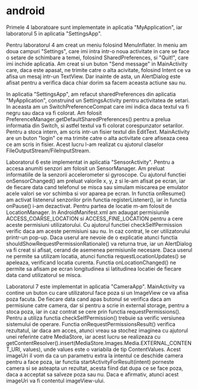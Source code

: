 # android

Primele 4 laboratoare sunt implementate in aplicatia "MyApplication", iar laboratorul 5 in aplicatia "SettingsApp".

Pentru laboratorul 4 am creat un meniu folosind MenuInflater. In meniu am doua campuri "Settings", care imi intra intr-o noua activitate in care se face o setare de schimbare a temei, folosind SharedPreferences, si "Quit!", care imi inchide aplicatia.
Am creat si un buton "Send message" in MainActivity care, daca este apasat, ne trimite catre o alta acivitate, folosind Intent ce va afisa un mesaj intr-un TextView. Dar inainte de asta, un AlertDialog este afisat pentru a verifica daca chiar dorim sa facem aceasta actiune sau nu.

In aplicatia "SettingsApp", am refacut sharedPreferences din aplicatia "MyApplication", construind un SettingsActivity pentru activitatea de setari. In aceasta am un SwitchPreferenceCompat care imi indica daca textul va fi negru sau daca va fi colorat. Am folosit PreferenceManager.getDefaultSharedPreferences() pentru a prelua informatia din Switch, si astfel textul va fi colorat corespunzator setarilor.
Pentru a stoca intern, am scris intr-un fisier textul din EditText. MainActivity are un buton "login" ce ma trimite catre o alta activitate care afiseaza ceea ce am scris in fisier. Acest lucru l-am realizat cu ajutorul claselor FileOutputStream/FileInputStream.

Laboratorul 6 este implementat in aplicatia "SensorActivity". Pentru a accesa anumiti senzori am folosit un SensorManager. Am preluat informatiile de la senzorii accelerometer si gyroscope. Cu ajutorul functiei onSensorChanged() am preluat valorile x, y, z si le-am afisat pe ecran, iar de fiecare data cand telefonul se misca sau simulam miscarea pe emulator acele valori se vor schimba si vor aparea pe ecran. In functia onResume() am activat listenerul senzorilor prin functia registerListener(), iar in functia onPause() i-am dezactivat. Pentru partea de locatie m-am folosit de LocationManager. In AndroidManifest.xml am adaugat permisiunile ACCESS_COARSE_LOCATION si ACCESS_FINE_LOCATION pentru a cere aceste permisiuni utilizatorului. Cu ajutorul functiei checkSelfPermission verific daca am aceste permisiuni sau nu. In caz contrat, le cer utilizatorului printr-un pop-up. Daca userul are nevoie de o explicatie atunci functia shouldShowRequestPermissionRationale() va returna true, iar un AlertDialog va fi creat si afisat, cerand de asemenea permisiunile necesare. Daca userul ne permite sa utilizam locatia, atunci  functia requestLocationUpdates() se apeleaza, verificand locatia curenta. Functia onLocationChanged() ne permite sa afisam pe ecran longitudinea si latitudinea locatiei de fiecare data cand utilizatorul se misca.

Laboratorul 7 este implementat in aplicatia "CameraApp". MainActivity va contine un buton cu care utilizatorul face poza si un ImageView ce va afisa poza facuta. De fiecare data cand apas butonul se verifica daca am permisiune catre camera, dar si pentru a scrie in external storage, pentru a stoca poza, iar in caz contrat se cere prin functia requestPermissions(). Pentru a utiliza functia checkSelfPermission() trebuie sa verific versiunea sistemului de operare. Functia onRequestPermissionsResult() verifica rezultatul, iar daca am acces, atunci vreau sa stochez imaginea cu ajutorul unei referinte catre MediaStore, iar acest lucru se realizeaza cu getContentResolver().insert(MediaStore.Images.Media.EXTERNAL_CONTENT_URI, values), unde values este o variabila de tip ContentValues. Acest imageUri il vom da ca un parametru extra la intentul ce deschide camera pentru a face poza, iar functia startActivityForResult(intent) porneste camera si se asteapta un rezultat, acesta fiind dat dupa ce se face poza, daca a acceptat sa salveze poza sau nu. Daca e afirmativ, atunci acest imageUri va fi contentul imageView-ului.
